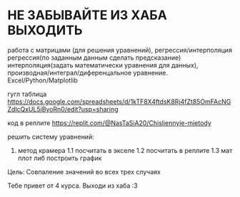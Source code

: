 

# НЕ ЗАБЫВАЙТЕ ИЗ ХАБА ВЫХОДИТЬ 

































работа с матрицами (для решения уравнений), регрессия/интерполяция 
регрессия(по заданным данным сделать предсказание)
интерполяция(задать математически уравнения для данных), производная/интеграл/диференцальное уравнение.
Excel/Python/Matplotlib

гугл таблица https://docs.google.com/spreadsheets/d/1kTF8X4ftdsK8Rj4fZt85OmFAcNGZdlcQxUL5iByoRn0/edit?usp=sharing

код в реплите https://replit.com/@NasTaSiA20/Chisliennyie-mietody

решить систему уравнений:

1) метод крамера
   1.1 посчитать в экселе
   1.2 посчитать в реплите
   1.3 мат плот либ построить график
   
Цель:
Совпаление значений во всех трех случаях 


Тебе привет от 4 курса. Выходи из хаба :3

    
